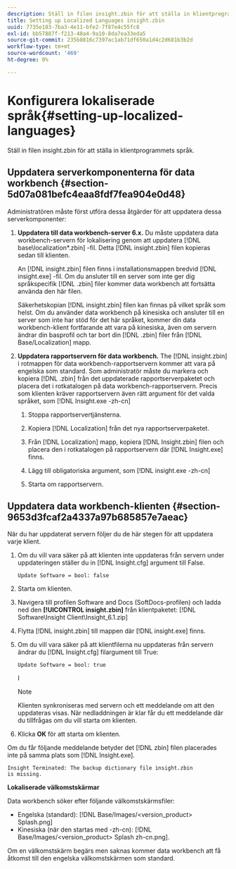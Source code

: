 ```yaml
---
description: Ställ in filen insight.zbin för att ställa in klientprogrammets språk.
title: Setting up Localized Languages insight.zbin
uuid: 7735e183-7ba3-4e11-bfe2-7f87e4c55fc8
exl-id: bb57887f-f213-48a4-9a10-8da7ea33eda5
source-git-commit: 235b8816c7397ac1ab71df650a1d4c2d681b3b2d
workflow-type: tm+mt
source-wordcount: '469'
ht-degree: 0%

---
```


# Konfigurera lokaliserade språk{#setting-up-localized-languages}

Ställ in filen insight.zbin för att ställa in klientprogrammets språk.

## Uppdatera serverkomponenterna för data workbench {#section-5d07a081befc4eaa8fdf7fea904e0d48}

Administratören måste först utföra dessa åtgärder för att uppdatera dessa serverkomponenter:

1. **Uppdatera till data workbench-server 6.x.** Du måste uppdatera data workbench-servern för lokalisering genom att uppdatera [!DNL base\localization\*.zbin] -fil. Detta [!DNL insight.zbin] filen kopieras sedan till klienten.

   An [!DNL insight.zbin] filen finns i installationsmappen bredvid [!DNL insight.exe] -fil. Om du ansluter till en server som inte ger dig språkspecifik [!DNL .zbin] filer kommer data workbench att fortsätta använda den här filen.

   Säkerhetskopian [!DNL insight.zbin] filen kan finnas på vilket språk som helst. Om du använder data workbench på kinesiska och ansluter till en server som inte har stöd för det här språket, kommer din data workbench-klient fortfarande att vara på kinesiska, även om servern ändrar din basprofil och tar bort din [!DNL .zbin] filer från [!DNL Base/Localization] mapp.

1. **Uppdatera rapportservern för data workbench.** The [!DNL insight.zbin] i rotmappen för data workbench-rapportservern kommer att vara på engelska som standard. Som administratör måste du markera och kopiera [!DNL .zbin] från det uppdaterade rapportserverpaketet och placera det i rotkatalogen på data workbench-rapportservern. Precis som klienten kräver rapportservern även rätt argument för det valda språket, som [!DNL Insight.exe -zh-cn]

   1. Stoppa rapportservertjänsterna.
   1. Kopiera [!DNL Localization] från det nya rapportserverpaketet.
   1. Från [!DNL Localization] mapp, kopiera [!DNL Insight.zbin] filen och placera den i rotkatalogen på rapportservern där [!DNL Insight.exe] finns.

   1. Lägg till obligatoriska argument, som [!DNL insight.exe -zh-cn]
   1. Starta om rapportservern.

## Uppdatera data workbench-klienten {#section-9653d3fcaf2a4337a97b685857e7aeac}

När du har uppdaterat servern följer du de här stegen för att uppdatera varje klient.

1. Om du vill vara säker på att klienten inte uppdateras från servern under uppdateringen ställer du in [!DNL Insight.cfg] argument till False.

   ```
   Update Software = bool: false
   ```

1. Starta om klienten.
1. Navigera till profilen Software and Docs (SoftDocs-profilen) och ladda ned den **[!UICONTROL insight.zbin]** från klientpaketet: [!DNL Software\Insight Client\Insight_6.1.zip]

1. Flytta [!DNL insight.zbin] till mappen där [!DNL insight.exe] finns.

1. Om du vill vara säker på att klientfilerna nu uppdateras från servern ändrar du [!DNL Insight.cfg] filargument till True:

   ```
   Update Software = bool: true
   ```

   I

   >[!NOTE]
   >
   >Klienten synkroniseras med servern och ett meddelande om att den uppdateras visas. När nedladdningen är klar får du ett meddelande där du tillfrågas om du vill starta om klienten.

1. Klicka **OK** för att starta om klienten.

Om du får följande meddelande betyder det [!DNL zbin] filen placerades inte på samma plats som [!DNL Insight.exe].

```
Insight Terminated: The backup dictionary file insight.zbin 
is missing.
```

**Lokaliserade välkomstskärmar**

Data workbench söker efter följande välkomstskärmsfiler:

* Engelska (standard): [!DNL Base/Images/<version_product> Splash.png]
* Kinesiska (när den startas med -zh-cn): [!DNL Base/Images/<version_product> Splash zh-cn.png].

Om en välkomstskärm begärs men saknas kommer data workbench att få åtkomst till den engelska välkomstskärmen som standard.

<!-- <a id="section_91AE5EF234C14652A7B04082A22629AB"></a> -->
